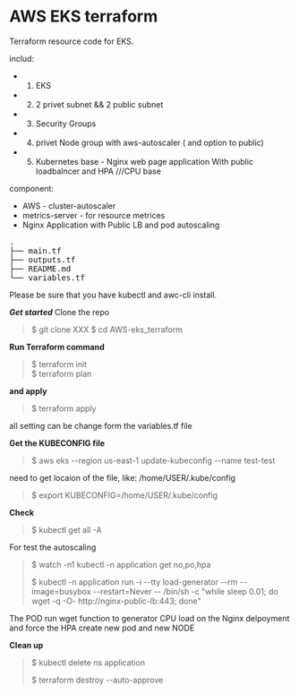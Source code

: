 # AWS EKS terraform
Terraform resource code for EKS.

includ: 
  - 1. EKS 
  - 2. 2 privet subnet && 2 public subnet 
  - 3. Security Groups
  - 4. privet Node group with aws-autoscaler ( and option to public) 
  - 5. Kubernetes base - Nginx web page application With public loadbalncer and HPA ///CPU base 


component: 
  - AWS - cluster-autoscaler
  - metrics-server - for resource metrices
  - Nginx Application with Public LB and pod autoscaling

<pre>
.
├── main.tf
├── outputs.tf
├── README.md
└── variables.tf
</pre>

Please be sure that you have kubectl and awc-cli install.

***Get started***
Clone the repo 
>$ git clone XXX
>$ cd AWS-eks_terraform

**Run Terraform command**
>$ terraform init  
>$ terraform plan 

**and apply**
>$ terraform apply
>

all setting can be change form the variables.tf file 

**Get the KUBECONFIG file**
>$ aws eks --region us-east-1 update-kubeconfig --name test-test 

need to get locaion of the file, like: /home/USER/.kube/config


>$ export KUBECONFIG=/home/USER/.kube/config

**Check**
>$ kubectl get all -A

For test the autoscaling
> $ watch -n1 kubectl -n application get no,po,hpa
>
> 
>$ kubectl -n application run -i --tty load-generator --rm --image=busybox --restart=Never -- /bin/sh -c "while sleep 0.01; do wget -q -O- http://nginx-public-lb:443; done"

The POD run wget function to generator CPU load on the Nginx delpoyment and force the HPA create new pod and new NODE 

**Clean up**
>$ kubectl delete ns application
>
>$ terraform destroy --auto-approve

